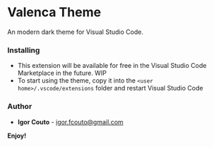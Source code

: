 # Valenca Theme

An modern dark theme for Visual Studio Code.

### Installing
* This extension will be available for free in the Visual Studio Code Marketplace in the future. WIP
* To start using the theme, copy it into the `<user home>/.vscode/extensions` folder and restart Visual Studio Code

### Author

* **Igor Couto** - [igor.fcouto@gmail.com](mailto:igor.fcouto@gmail.com)

**Enjoy!**
